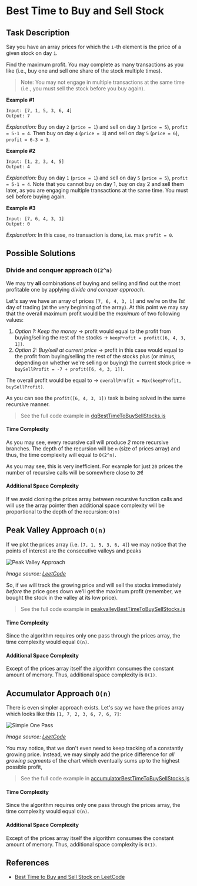 # Best Time to Buy and Sell Stock

## Task Description

Say you have an array prices for which the `i`-th element is the price of a given stock on day `i`.

Find the maximum profit. You may complete as many transactions as you like (i.e., buy one and sell one share of the stock multiple times).

> Note: You may not engage in multiple transactions at the same time (i.e., you must sell the stock before you buy again).

**Example #1**

```
Input: [7, 1, 5, 3, 6, 4]
Output: 7
```

_Explanation:_ Buy on day `2` (`price = 1`) and sell on day `3` (`price = 5`), `profit = 5-1 = 4`. Then buy on day `4` (`price = 3`) and sell on day `5` (`price = 6`), `profit = 6-3 = 3`.

**Example #2**

```
Input: [1, 2, 3, 4, 5]
Output: 4
```

_Explanation:_ Buy on day `1` (`price = 1`) and sell on day `5` (`price = 5`), `profit = 5-1 = 4`. Note that you cannot buy on day 1, buy on day 2 and sell them later, as you are engaging multiple transactions at the same time. You must sell before buying again.

**Example #3**

```
Input: [7, 6, 4, 3, 1]
Output: 0
```

_Explanation:_ In this case, no transaction is done, i.e. max `profit = 0`.

## Possible Solutions

### Divide and conquer approach `O(2^n)`

We may try **all** combinations of buying and selling and find out the most profitable one by applying _divide and conquer approach_.

Let's say we have an array of prices `[7, 6, 4, 3, 1]` and we're on the _1st_ day of trading (at the very beginning of the array). At this point we may say that the overall maximum profit would be the _maximum_ of two following values:

1. _Option 1: Keep the money_ → profit would equal to the profit from buying/selling the rest of the stocks → `keepProfit = profit([6, 4, 3, 1])`.
2. _Option 2: Buy/sell at current price_ → profit in this case would equal to the profit from buying/selling the rest of the stocks plus (or minus, depending on whether we're selling or buying) the current stock price → `buySellProfit = -7 + profit([6, 4, 3, 1])`.

The overall profit would be equal to → `overallProfit = Max(keepProfit, buySellProfit)`.

As you can see the `profit([6, 4, 3, 1])` task is being solved in the same recursive manner.

> See the full code example in [dqBestTimeToBuySellStocks.js](dqBestTimeToBuySellStocks.js)

#### Time Complexity

As you may see, every recursive call will produce _2_ more recursive branches. The depth of the recursion will be `n` (size of prices array) and thus, the time complexity will equal to `O(2^n)`.

As you may see, this is very inefficient. For example for just `20` prices the number of recursive calls will be somewhere close to `2M`!

#### Additional Space Complexity

If we avoid cloning the prices array between recursive function calls and will use the array pointer then additional space complexity will be proportional to the depth of the recursion: `O(n)`

## Peak Valley Approach `O(n)`

If we plot the prices array (i.e. `[7, 1, 5, 3, 6, 4]`) we may notice that the points of interest are the consecutive valleys and peaks

![Peak Valley Approach](https://leetcode.com/media/original_images/122_maxprofit_1.PNG)

_Image source: [LeetCode](https://leetcode.com/problems/best-time-to-buy-and-sell-stock-ii/solution/)_

So, if we will track the growing price and will sell the stocks immediately _before_ the price goes down we'll get the maximum profit (remember, we bought the stock in the valley at its low price).

> See the full code example in [peakvalleyBestTimeToBuySellStocks.js](peakvalleyBestTimeToBuySellStocks.js)

#### Time Complexity

Since the algorithm requires only one pass through the prices array, the time complexity would equal `O(n)`.

#### Additional Space Complexity

Except of the prices array itself the algorithm consumes the constant amount of memory. Thus, additional space complexity is `O(1)`.

## Accumulator Approach `O(n)`

There is even simpler approach exists. Let's say we have the prices array which looks like this `[1, 7, 2, 3, 6, 7, 6, 7]`:

![Simple One Pass](https://leetcode.com/media/original_images/122_maxprofit_2.PNG)

_Image source: [LeetCode](https://leetcode.com/problems/best-time-to-buy-and-sell-stock-ii/solution/)_

You may notice, that we don't even need to keep tracking of a constantly growing price. Instead, we may simply add the price difference for _all growing segments_ of the chart which eventually sums up to the highest possible profit,

> See the full code example in [accumulatorBestTimeToBuySellStocks.js](accumulatorBestTimeToBuySellStocks.js)

#### Time Complexity

Since the algorithm requires only one pass through the prices array, the time complexity would equal `O(n)`.

#### Additional Space Complexity

Except of the prices array itself the algorithm consumes the constant amount of memory. Thus, additional space complexity is `O(1)`.

## References

- [Best Time to Buy and Sell Stock on LeetCode](https://leetcode.com/problems/best-time-to-buy-and-sell-stock-ii/)
